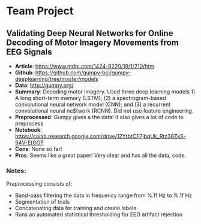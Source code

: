 # Team Project

## Validating Deep Neural Networks for Online Decoding of Motor Imagery Movements from EEG Signals
- **Article**: https://www.mdpi.com/1424-8220/19/1/210/htm
- **Github**: https://github.com/gumpy-bci/gumpy-deeplearning/tree/master/models
- **Data**: http://gumpy.org/
- **Summary**: Decoding motor imagery.  Used three deep learning models 1) A long short-term memory (LSTM); (2) a spectrogram-based convolutional neural network model (CNN); and (3) a recurrent convolutional neural ne$twork (RCNN).  Did not use feature engineering.
- **Preprocessed**: Gumpy gives a the data!  It also gives a lot of code to preprocess
- **Notebook**: https://colab.research.google.com/drive/12YtbtCF7jbqUk_Rtz38ZkS-94V-EtGGP 
- **Cons**: None so far!
- **Pros**: Seems like a great paper!  Very clear and has all the data, code.

### Notes:

Preprocessing consists of: 
- Band-pass filtering the data in frequency range from %.1f Hz to %.1f Hz
- Segmentation of trials
- Concatenating data for training and create labels
- Runs an automated statistical thresholding for EEG artifact rejection
